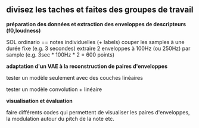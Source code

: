 
## divisez les taches et faites des groupes de travail

**préparation des données et extraction des enveloppes de descripteurs (f0,loudness)**

SOL ordinario == notes individuelles (+ labels)
couper les samples à une durée fixe (e.g. 3 secondes)
extraire 2 enveloppes à 100Hz (ou 250Hz) par sample (e.g. 3sec * 100Hz * 2 = 600 points)

**adaptation d'un VAE à la reconstruction de paires d'enveloppes**

tester un modèle seulement avec des couches linéaires

tester un modèle convolution + linéaire

**visualisation et évaluation**

faire différents codes qui permettent de visualiser les paires d'enveloppes, la modulation autour du pitch de la note etc.
